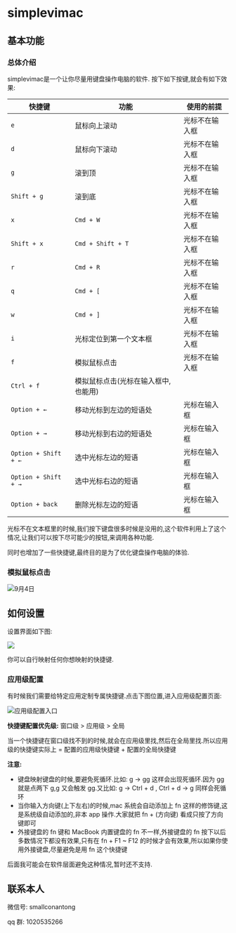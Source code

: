 # simplevimac
## 基本功能
### 总体介绍

simplevimac是一个让你尽量用键盘操作电脑的软件.
按下如下按键,就会有如下效果:

| 快捷键                  | 功能                  | 使用的前提   |
| -------------------- | ------------------- | ------- |
| `e`                  | 鼠标向上滚动              | 光标不在输入框 |
| `d`                  | 鼠标向下滚动              | 光标不在输入框 |
| `g`                  | 滚到顶                 | 光标不在输入框 |
| `Shift + g`          | 滚到底                 | 光标不在输入框 |
| `x`                  | `Cmd + W`           | 光标不在输入框 |
| `Shift + x`          | `Cmd + Shift + T`   | 光标不在输入框 |
| `r`                  | `Cmd + R`           | 光标不在输入框 |
| `q`                  | `Cmd + [`           | 光标不在输入框 |
| `w`                  | `Cmd + ]`           | 光标不在输入框 |
| `i`                  | 光标定位到第一个文本框         | 光标不在输入框 |
| `f`                  | 模拟鼠标点击              | 光标不在输入框 |
| `Ctrl + f`           | 模拟鼠标点击(光标在输入框中,也能用) |         |
| `Option + ←`         | 移动光标到左边的短语处         | 光标在输入框  |
| `Option + →`         | 移动光标到右边的短语处         | 光标在输入框  |
| `Option + Shift + ←` | 选中光标左边的短语           | 光标在输入框  |
| `Option + Shift + →` | 选中光标右边的短语           | 光标在输入框  |
| `Option + back`      | 删除光标左边的短语           | 光标在输入框  |


光标不在文本框里的时候,我们按下键盘很多时候是没用的,这个软件利用上了这个情况,让我们可以按下尽可能少的按钮,来调用各种功能.

同时也增加了一些快捷键,最终目的是为了优化键盘操作电脑的体验.

### 模拟鼠标点击

![9月4日](https://github.com/user-attachments/assets/2e4c35ad-6fc9-4426-ace5-4cd56cd196d5)


## 如何设置

设置界面如下图:

![](https://github.com/user-attachments/assets/113a017f-8c53-43f4-9ce8-99dbac8c0ede)

你可以自行映射任何你想映射的快捷键.
### 应用级配置
有时候我们需要给特定应用定制专属快捷键.点击下图位置,进入应用级配置页面:

![应用级配置入口](https://github.com/user-attachments/assets/df775947-b3d0-43e3-85d2-5d488bd593fb)

**快捷键配置优先级:** 窗口级 > 应用级 > 全局

当一个快捷键在窗口级找不到的时候,就会在应用级里找,然后在全局里找.所以应用级的快捷键实际上 = 配置的应用级快捷键 + 配置的全局快捷键

**注意:** 
- 键盘映射键盘的时候,要避免死循环.比如: g -> gg 这样会出现死循环.因为 gg 就是点两下 g,g 又会触发 gg.又比如: g -> Ctrl + d , Ctrl + d  -> g 同样会死循环
- 当你输入方向键(上下左右)的时候,mac 系统会自动添加上 fn 这样的修饰键,这是系统级自动添加的,非本 app 操作.大家就把 fn + (方向键) 看成只按了方向键即可
- 外接键盘的 fn 键和 MacBook 内置键盘的 fn 不一样,外接键盘的 fn 按下以后多数情况下都没有效果,只有在 fn + F1 ~ F12 的时候才会有效果,所以如果你使用外接键盘,尽量避免是用 fn 这个快捷键

后面我可能会在软件层面避免这种情况,暂时还不支持.

## 联系本人
微信号: smallconantong

qq 群: 1020535266
